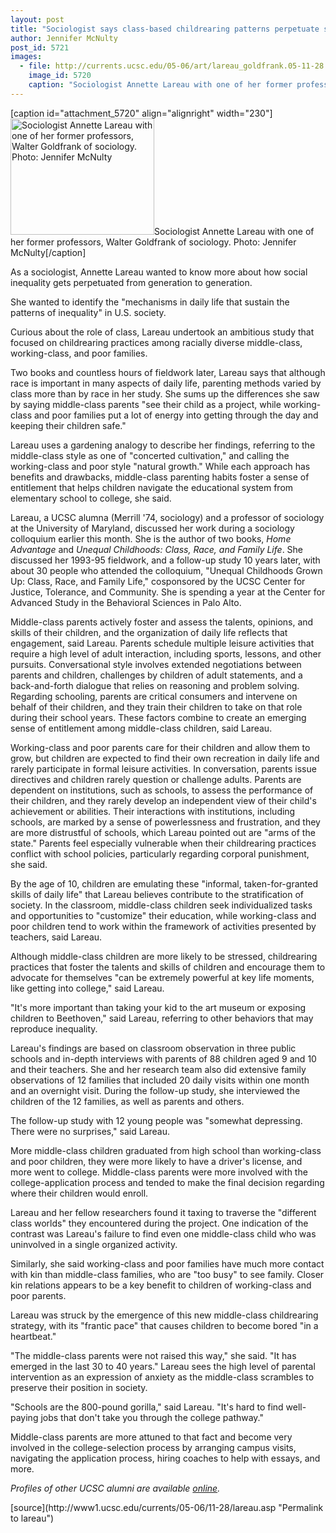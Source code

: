 ```yaml
---
layout: post
title: "Sociologist says class-based childrearing patterns perpetuate social inequality"
author: Jennifer McNulty
post_id: 5721
images:
  - file: http://currents.ucsc.edu/05-06/art/lareau_goldfrank.05-11-28.jpg
    image_id: 5720
    caption: "Sociologist Annette Lareau with one of her former professors, Walter Goldfrank of sociology. Photo: Jennifer McNulty"
---
```


[caption id="attachment_5720" align="alignright" width="230"]<a href="http://localhost/mysite/wp-content/uploads/2005/11/lareau_goldfrank.05-11-28.jpg"><img class="size-full wp-image-5720" src="http://localhost/mysite/wp-content/uploads/2005/11/lareau_goldfrank.05-11-28.jpg" alt="Sociologist Annette Lareau with one of her former professors, Walter Goldfrank of sociology. Photo: Jennifer McNulty" width="230" height="186" /></a>Sociologist Annette Lareau with one of her former professors, Walter Goldfrank of sociology. Photo: Jennifer McNulty[/caption]
<a name="content" id="content"></a>
<p>
  As a sociologist, Annette Lareau wanted to know more about how social inequality gets perpetuated from generation to generation.
</p>
<p>
  She wanted to identify the "mechanisms in daily life that sustain the patterns of inequality" in U.S. society.
</p>
<p>
  Curious about the role of class, Lareau undertook an ambitious study that focused on childrearing practices among racially diverse middle-class, working-class, and poor families.
</p>
<p>
  Two books and countless hours of fieldwork later, Lareau says that although race is important in many aspects of daily life, parenting methods varied by class more than by race in her study. She sums up the differences she saw by saying middle-class parents "see their child as a project, while working-class and poor families put a lot of energy into getting through the day and keeping their children safe."
</p>
<p>
  Lareau uses a gardening analogy to describe her findings, referring to the middle-class style as one of "concerted cultivation," and calling the working-class and poor style "natural growth." While each approach has benefits and drawbacks, middle-class parenting habits foster a sense of entitlement that helps children navigate the educational system from elementary school to college, she said.
</p>
<p>
  Lareau, a UCSC alumna (Merrill '74, sociology) and a professor of sociology at the University of Maryland, discussed her work during a sociology colloquium earlier this month. She is the author of two books, <i>Home Advantage</i> and <i>Unequal Childhoods: Class, Race, and Family Life</i>. She discussed her 1993-95 fieldwork, and a follow-up study 10 years later, with about 30 people who attended the colloquium, "Unequal Childhoods Grown Up: Class, Race, and Family Life," cosponsored by the UCSC Center for Justice, Tolerance, and Community. She is spending a year at the Center for Advanced Study in the Behavioral Sciences in Palo Alto.
</p>
<p>
  Middle-class parents actively foster and assess the talents, opinions, and skills of their children, and the organization of daily life reflects that engagement, said Lareau. Parents schedule multiple leisure activities that require a high level of adult interaction, including sports, lessons, and other pursuits. Conversational style involves extended negotiations between parents and children, challenges by children of adult statements, and a back-and-forth dialogue that relies on reasoning and problem solving. Regarding schooling, parents are critical consumers and intervene on behalf of their children, and they train their children to take on that role during their school years. These factors combine to create an emerging sense of entitlement among middle-class children, said Lareau.
</p>
<p>
  Working-class and poor parents care for their children and allow them to grow, but children are expected to find their own recreation in daily life and rarely participate in formal leisure activities. In conversation, parents issue directives and children rarely question or challenge adults. Parents are dependent on institutions, such as schools, to assess the performance of their children, and they rarely develop an independent view of their child's achievement or abilities. Their interactions with institutions, including schools, are marked by a sense of powerlessness and frustration, and they are more distrustful of schools, which Lareau pointed out are "arms of the state." Parents feel especially vulnerable when their childrearing practices conflict with school policies, particularly regarding corporal punishment, she said.
</p>
<p>
  By the age of 10, children are emulating these "informal, taken-for-granted skills of daily life" that Lareau believes contribute to the stratification of society. In the classroom, middle-class children seek individualized tasks and opportunities to "customize" their education, while working-class and poor children tend to work within the framework of activities presented by teachers, said Lareau.
</p>
<p>
  Although middle-class children are more likely to be stressed, childrearing practices that foster the talents and skills of children and encourage them to advocate for themselves "can be extremely powerful at key life moments, like getting into college," said Lareau.
</p>
<p>
  "It's more important than taking your kid to the art museum or exposing children to Beethoven," said Lareau, referring to other behaviors that may reproduce inequality.
</p>
<p>
  Lareau's findings are based on classroom observation in three public schools and in-depth interviews with parents of 88 children aged 9 and 10 and their teachers. She and her research team also did extensive family observations of 12 families that included 20 daily visits within one month and an overnight visit. During the follow-up study, she interviewed the children of the 12 families, as well as parents and others.
</p>
<p>
  The follow-up study with 12 young people was "somewhat depressing. There were no surprises," said Lareau.
</p>
<p>
  More middle-class children graduated from high school than working-class and poor children, they were more likely to have a driver's license, and more went to college. Middle-class parents were more involved with the college-application process and tended to make the final decision regarding where their children would enroll.
</p>
<p>
  Lareau and her fellow researchers found it taxing to traverse the "different class worlds" they encountered during the project. One indication of the contrast was Lareau's failure to find even one middle-class child who was uninvolved in a single organized activity.
</p>
<p>
  Similarly, she said working-class and poor families have much more contact with kin than middle-class families, who are "too busy" to see family. Closer kin relations appears to be a key benefit to children of working-class and poor parents.
</p>
<p>
  Lareau was struck by the emergence of this new middle-class childrearing strategy, with its "frantic pace" that causes children to become bored "in a heartbeat."
</p>
<p>
  "The middle-class parents were not raised this way," she said. "It has emerged in the last 30 to 40 years." Lareau sees the high level of parental intervention as an expression of anxiety as the middle-class scrambles to preserve their position in society.
</p>
<p>
  "Schools are the 800-pound gorilla," said Lareau. "It's hard to find well-paying jobs that don't take you through the college pathway."
</p>
<p>
  Middle-class parents are more attuned to that fact and become very involved in the college-selection process by arranging campus visits, navigating the application process, hiring coaches to help with essays, and more.
</p>
<p>
  <i>Profiles of other UCSC alumni are available <a href="http://www.ucsc.edu/alumni_friends/profiles/">online</a>.</i>
</p>
<form>
  <input name="t1" size="-1" type="hidden">
</form>




</p>
[source](http://www1.ucsc.edu/currents/05-06/11-28/lareau.asp "Permalink to lareau")
